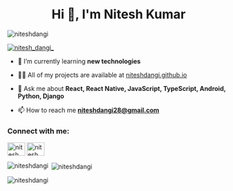 <h1 align="center">Hi 👋, I'm Nitesh Kumar</h1>

<p align="left"> <img src="https://komarev.com/ghpvc/?username=niteshdangi&label=Profile%20views&color=0e75b6&style=flat" alt="niteshdangi" /> </p>

<p align="left"> <a href="https://twitter.com/nitesh_dangi_" target="blank"><img src="https://img.shields.io/twitter/follow/nitesh_dangi_?logo=twitter&style=for-the-badge" alt="nitesh_dangi_" /></a> </p>

- 🌱 I’m currently learning **new technologies**

- 👨‍💻 All of my projects are available at [niteshdangi.github.io](niteshdangi.github.io)

- 💬 Ask me about **React, React Native, JavaScript, TypeScript, Android, Python, Django**

- 📫 How to reach me **niteshdangi28@gmail.com**

<h3 align="left">Connect with me:</h3>
<p align="left">
<a href="https://twitter.com/nitesh_dangi_" target="blank"><img align="center" src="https://cdn.jsdelivr.net/npm/simple-icons@3.0.1/icons/twitter.svg" alt="nitesh_dangi_" height="30" width="40" /></a>
<a href="https://instagram.com/nitesh_dangi_" target="blank"><img align="center" src="https://cdn.jsdelivr.net/npm/simple-icons@3.0.1/icons/instagram.svg" alt="nitesh_dangi_" height="30" width="40" /></a>
</p>

<p><img align="left" src="https://github-readme-stats.vercel.app/api/top-langs?username=niteshdangi&show_icons=true&locale=en&layout=compact" alt="niteshdangi" /></p>

<p>&nbsp;<img align="center" src="https://github-readme-stats.vercel.app/api?username=niteshdangi&show_icons=true&locale=en" alt="niteshdangi" /></p>

<p><img align="center" src="https://github-readme-streak-stats.herokuapp.com/?user=niteshdangi&" alt="niteshdangi" /></p>
